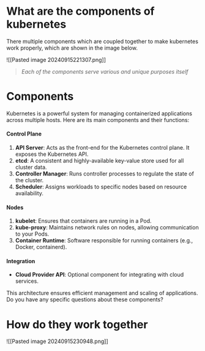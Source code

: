 
# What are the components of kubernetes 

There multiple components which are coupled together to make kubernetes work properly, which are shown in the image below.

![[Pasted image 20240915221307.png]]

> *Each of the components serve various and unique purposes itself*

# Components
Kubernetes is a powerful system for managing containerized applications across multiple hosts. Here are its main components and their functions:

#### Control Plane
1. **API Server**: Acts as the front-end for the Kubernetes control plane. It exposes the Kubernetes API.
2. **etcd**: A consistent and highly-available key-value store used for all cluster data.
3. **Controller Manager**: Runs controller processes to regulate the state of the cluster.
4. **Scheduler**: Assigns workloads to specific nodes based on resource availability.

#### Nodes
1. **kubelet**: Ensures that containers are running in a Pod.
2. **kube-proxy**: Maintains network rules on nodes, allowing communication to your Pods.
3. **Container Runtime**: Software responsible for running containers (e.g., Docker, containerd).

#### Integration
- **Cloud Provider API**: Optional component for integrating with cloud services.

This architecture ensures efficient management and scaling of applications. Do you have any specific questions about these components?

# How do they work together
![[Pasted image 20240915230948.png]]